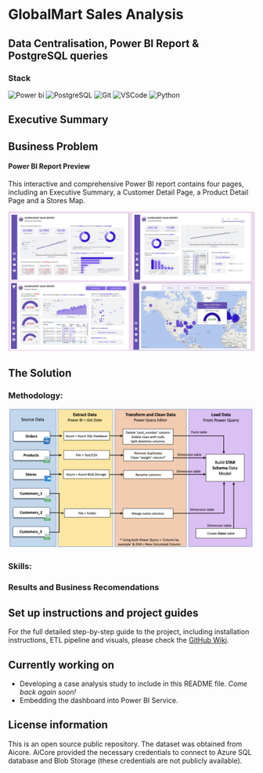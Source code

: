 # GlobalMart Sales Analysis
## Data Centralisation, Power BI Report & PostgreSQL queries

### Stack
![Power bi](https://img.shields.io/badge/power_BI-FF9900?style=for-the-badge&logo=powerbi&logoColor=white) ![PostgreSQL](https://img.shields.io/badge/postgresql-3776AB?style=for-the-badge&logo=postgresql&logoColor=white) ![Git](https://img.shields.io/badge/Git-B1361E?style=for-the-badge&logo=git&logoColor=white) ![VSCode](https://img.shields.io/badge/VSCode-2962FF?style=for-the-badge&logo=visual%20studio&logoColor=white) ![Python](https://img.shields.io/badge/Python-3776AB?style=for-the-badge&logo=python&logoColor=white) 


## Executive Summary



## Business Problem


#### Power BI Report Preview
This interactive and comprehensive Power BI report contains four pages, including an Executive Summary, a Customer Detail Page, a Product Detail Page and a Stores Map.

![alt text](/images-readme/project-preview.png)

## The Solution

### Methodology:


![alt text](/images-readme/ETL_final.png)

### Skills:


### Results and Business Recomendations

 
## Set up instructions and project guides

For the full detailed step-by-step guide to the project, including installation instructions, ETL pipeline and visuals, please check the [GitHub Wiki](https://github.com/selvatica-36/PowerBI-ecommerce-report/wiki).

## Currently working on
- Developing a case analysis study to include in this README file. *Come back again soon!*
- Embedding the dashboard into Power BI Service.


## License information

This is an open source public repository. The dataset was obtained from Aicore. AiCore provided the necessary credentials to connect to Azure SQL database and Blob Storage (these credentials are not publicly available).




